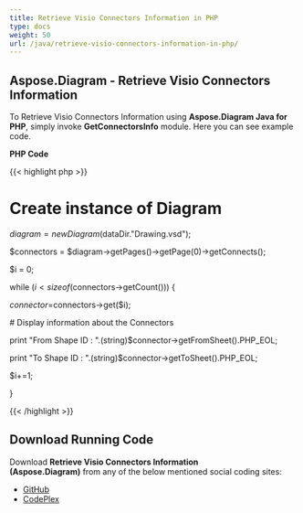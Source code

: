 ```yaml
---
title: Retrieve Visio Connectors Information in PHP
type: docs
weight: 50
url: /java/retrieve-visio-connectors-information-in-php/
---
```


## **Aspose.Diagram - Retrieve Visio Connectors Information**
To Retrieve Visio Connectors Information using **Aspose.Diagram Java for PHP**, simply invoke **GetConnectorsInfo** module. Here you can see example code.

**PHP Code**

{{< highlight php >}}

 # Create instance of Diagram

$diagram = new Diagram($dataDir."Drawing.vsd");

$connectors = $diagram->getPages()->getPage(0)->getConnects();

$i = 0;

while ($i<sizeof($connectors->getCount())) {

$connector =$connectors->get($i);

\# Display information about the Connectors

print "From Shape ID : ".(string)$connector->getFromSheet().PHP_EOL;

print "To Shape ID : ".(string)$connector->getToSheet().PHP_EOL;

$i+=1;

}

{{< /highlight >}}
## **Download Running Code**
Download **Retrieve Visio Connectors Information (Aspose.Diagram)** from any of the below mentioned social coding sites:

- [GitHub](https://github.com/asposediagram/Aspose.Diagram-for-Java/blob/master/Plugins/Aspose_Diagram_Java_for_PHP/src/aspose/diagram/WorkingwithDiagrams/GetConnectorsInfo.php)
- [CodePlex](https://asposediagramjavaphp.codeplex.com/SourceControl/latest#src/aspose/diagram/WorkingwithDiagrams/GetConnectorsInfo.php)
